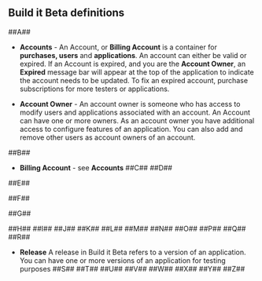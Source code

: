 <h2>Build it Beta definitions</h2>
##A##

- **Accounts** - An Account, or **Billing Account** is a container for **purchases, users** and **applications**. An account can either be valid or expired. If an Account is expired, and you are the **Account Owner**, an **Expired** message bar will appear at the top of the application to indicate the account needs to be updated. To fix an expired account, purchase subscriptions for more testers or applications.


- **Account Owner** - An account owner is someone who has access to modify users and applications associated with an account. An Account can have one or more owners. As an account owner you have additional access to configure features of an application. You can also add and remove other users as account owners of an account.

##B##
- **Billing Account** - see **Accounts**
##C##
##D##


##E##


##F##


##G##


##H##
##I##
##J##
##K##
##L##
##M##
##N##
##O##
##P##
##Q##
##R##
- **Release** A release in Build it Beta refers to a version of an application. You can have one or more versions of an application for testing purposes
##S##
##T##
##U##
##V##
##W##
##X##
##Y##
##Z##
